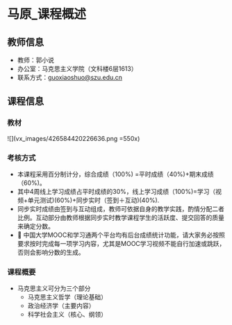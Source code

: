 # 马原_课程概述
## 教师信息
- 教师：郭小说
- 办公室：马克思主义学院（文科楼6层1613）
- 联系方式：guoxiaoshuo@szu.edu.cn

## 课程信息
### 教材
![](vx_images/426584420226636.png =550x)

### 考核方式
- 本课程采用百分制计分，综合成绩（100%) =平时成绩（40%)+期末成绩（60%)。
- 其中4周线上学习成绩占平时成绩的30%，线上学习成绩（100%)=学习（视频+单元测试)(60%)+同步实时（签到＋互动)(40%).
- 同步实时成绩由签到与互动组成，教师可依据自身的教学实践，酌情分配二者比例。互动部分由教师根据同步实时教学课程学生的活跃度、提交回答的质量来确定分数。
- 🐖 中国大学MOOC和学习通两个平台均有后台成绩统计功能，请大家务必按照要求按时完成每一项学习内容，尤其是MOOC学习视频不能自行加速或跳跃，否则会影响分数的生成。

### 课程概要
- 马克思主义可分为三个部分
    - 马克思主义哲学（理论基础）
    - 政治经济学（主要内容）
    - 科学社会主义（核心、纲领）










